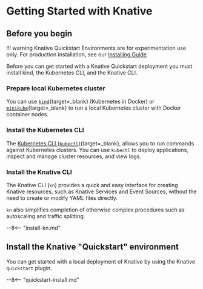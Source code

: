 # Getting Started with Knative
## Before you begin
!!! warning
    Knative Quickstart Environments are for experimentation use only. For production installation, see our [Installing Guide](../install/README.md)

Before you can get started with a Knative Quickstart deployment you must install kind, the Kubernetes CLI, and the Knative CLI.

### Prepare local Kubernetes cluster

You can use [`kind`](https://kind.sigs.k8s.io/docs/user/quick-start){target=_blank} (Kubernetes in Docker) or [`minikube`](https://minikube.sigs.k8s.io/docs/start/){target=_blank} to run a local Kubernetes cluster with Docker container nodes.

### Install the Kubernetes CLI

The [Kubernetes CLI (`kubectl`)](https://kubernetes.io/docs/tasks/tools/install-kubectl){target=_blank}, allows you to run commands against Kubernetes clusters. You can use `kubectl` to deploy applications, inspect and manage cluster resources, and view logs.

### Install the Knative CLI

The Knative CLI (`kn`) provides a quick and easy interface for creating Knative resources, such as Knative Services and Event Sources, without the need to create or modify YAML files directly.

`kn` also simplifies completion of otherwise complex procedures such as autoscaling and traffic splitting.

--8<-- "install-kn.md"

## Install the Knative "Quickstart" environment

You can get started with a local deployment of Knative by using the Knative `quickstart` plugin.

--8<-- "quickstart-install.md"
